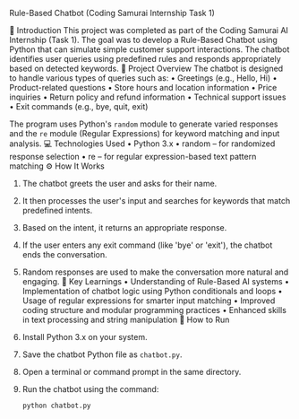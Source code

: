 Rule-Based Chatbot (Coding Samurai Internship Task 1)

📘 Introduction
This project was completed as part of the Coding Samurai AI Internship (Task 1). The goal was to develop a Rule-Based Chatbot using Python that can simulate simple customer support interactions. The chatbot identifies user queries using predefined rules and responds appropriately based on detected keywords.
🧩 Project Overview
The chatbot is designed to handle various types of queries such as:
• Greetings (e.g., Hello, Hi)
• Product-related questions
• Store hours and location information
• Price inquiries
• Return policy and refund information
• Technical support issues
• Exit commands (e.g., bye, quit, exit)

The program uses Python's `random` module to generate varied responses and the `re` module (Regular Expressions) for keyword matching and input analysis.
💻 Technologies Used
• Python 3.x
• random – for randomized response selection
• re – for regular expression-based text pattern matching
⚙️ How It Works
1. The chatbot greets the user and asks for their name.
2. It then processes the user's input and searches for keywords that match predefined intents.
3. Based on the intent, it returns an appropriate response.
4. If the user enters any exit command (like 'bye' or 'exit'), the chatbot ends the conversation.
5. Random responses are used to make the conversation more natural and engaging.
🧠 Key Learnings
• Understanding of Rule-Based AI systems
• Implementation of chatbot logic using Python conditionals and loops
• Usage of regular expressions for smarter input matching
• Improved coding structure and modular programming practices
• Enhanced skills in text processing and string manipulation
🚀 How to Run
1. Install Python 3.x on your system.
2. Save the chatbot Python file as `chatbot.py`.
3. Open a terminal or command prompt in the same directory.
4. Run the chatbot using the command:

   ```bash
   python chatbot.py
   ```

